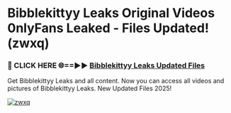# Bibblekittyy Leaks Original Videos 0nlyFans Leaked - Files Updated! (zwxq)

<h3>🔴 CLICK HERE 🌐==►► <a href="https://hetstrat.blog/NMqPAm" rel="nofollow">Bibblekittyy Leaks Updated Files</a></h3>

Get Bibblekittyy Leaks and all content. Now you can access all videos and pictures of Bibblekittyy Leaks. New Updated Files 2025!

[![zwxq](https://i.imgur.com/K7sEzmb.gif)](https://hetstrat.blog/NMqPAm)
